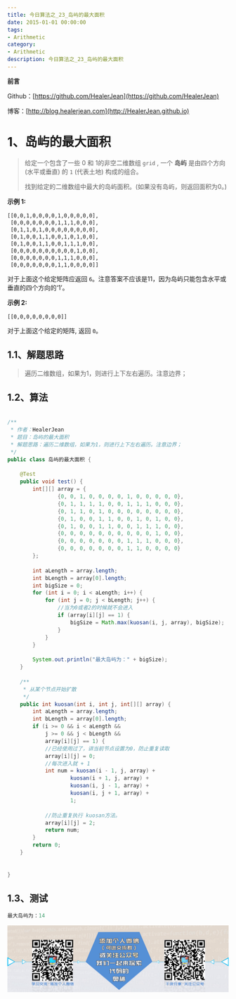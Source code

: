 ```yaml
---
title: 今日算法之_23_岛屿的最大面积
date: 2015-01-01 00:00:00
tags: 
- Arithmetic
category: 
- Arithmetic
description: 今日算法之_23_岛屿的最大面积
---
```


**前言**     

 Github：[https://github.com/HealerJean](https://github.com/HealerJean)         

 博客：[http://blog.healerjean.com](http://HealerJean.github.io)          



# 1、岛屿的最大面积
> 给定一个包含了一些 0 和 1的非空二维数组 `grid` , 一个 **岛屿** 是由四个方向 (水平或垂直) 的 `1` (代表土地) 构成的组合。     
>
> 找到给定的二维数组中最大的岛屿面积。(如果没有岛屿，则返回面积为0。)



**示例 1:**

```
[[0,0,1,0,0,0,0,1,0,0,0,0,0],
 [0,0,0,0,0,0,0,1,1,1,0,0,0],
 [0,1,1,0,1,0,0,0,0,0,0,0,0],
 [0,1,0,0,1,1,0,0,1,0,1,0,0],
 [0,1,0,0,1,1,0,0,1,1,1,0,0],
 [0,0,0,0,0,0,0,0,0,0,1,0,0],
 [0,0,0,0,0,0,0,1,1,1,0,0,0],
 [0,0,0,0,0,0,0,1,1,0,0,0,0]]
```

对于上面这个给定矩阵应返回 `6`。注意答案不应该是11，因为岛屿只能包含水平或垂直的四个方向的‘1’。     



**示例 2:**

```
[[0,0,0,0,0,0,0,0]]
```

对于上面这个给定的矩阵, 返回 `0`。  





## 1.1、解题思路 

> 遍历二维数组，如果为1，则进行上下左右遍历。注意边界；

## 1.2、算法

```java

/**
 * 作者：HealerJean
 * 题目：岛屿的最大面积
 * 解题思路：遍历二维数组，如果为1，则进行上下左右遍历。注意边界；
 */
public class 岛屿的最大面积 {

    @Test
    public void test() {
        int[][] array = {
                {0, 0, 1, 0, 0, 0, 0, 1, 0, 0, 0, 0, 0},
                {0, 1, 1, 1, 1, 0, 0, 1, 1, 1, 0, 0, 0},
                {0, 1, 1, 0, 1, 0, 0, 0, 0, 0, 0, 0, 0},
                {0, 1, 0, 0, 1, 1, 0, 0, 1, 0, 1, 0, 0},
                {0, 1, 0, 0, 1, 1, 0, 0, 1, 1, 1, 0, 0},
                {0, 0, 0, 0, 0, 0, 0, 0, 0, 0, 1, 0, 0},
                {0, 0, 0, 0, 0, 0, 0, 1, 1, 1, 0, 0, 0},
                {0, 0, 0, 0, 0, 0, 0, 1, 1, 0, 0, 0, 0}
        };

        int aLength = array.length;
        int bLength = array[0].length;
        int bigSize = 0;
        for (int i = 0; i < aLength; i++) {
            for (int j = 0; j < bLength; j++) {
                //当为0或者2的时候就不会进入
                if (array[i][j] == 1) {
                    bigSize = Math.max(kuosan(i, j, array), bigSize);
                }
            }
        }

        System.out.println("最大岛屿为：" + bigSize);
    }

    /**
     * 从某个节点开始扩散
     */
    public int kuosan(int i, int j, int[][] array) {
        int aLength = array.length;
        int bLength = array[0].length;
        if (i >= 0 && i < aLength &&
            j >= 0 && j < bLength &&
            array[i][j] == 1) {
            //已经使用过了，讲当前节点设置为0，防止重复读取
            array[i][j] = 0;
            //每次进入就 + 1
            int num = kuosan(i - 1, j, array) +
                    kuosan(i + 1, j, array) +
                    kuosan(i, j - 1, array) +
                    kuosan(i, j + 1, array) +
                    1;

            //防止重复执行 kuosan方法。
            array[i][j] = 2;
            return num;
        }
        return 0;
    }


}

```




## 1.3、测试 

```java
最大岛屿为：14
```



![ContactAuthor](https://raw.githubusercontent.com/HealerJean/HealerJean.github.io/master/assets/img/artical_bottom.jpg)



<link rel="stylesheet" href="https://unpkg.com/gitalk/dist/gitalk.css">

<script src="https://unpkg.com/gitalk@latest/dist/gitalk.min.js"></script> 
<div id="gitalk-container"></div>    
 <script type="text/javascript">
    var gitalk = new Gitalk({
		clientID: `1d164cd85549874d0e3a`,
		clientSecret: `527c3d223d1e6608953e835b547061037d140355`,
		repo: `HealerJean.github.io`,
		owner: 'HealerJean',
		admin: ['HealerJean'],
		id: 'AAAAAAAAAAAAAAA',
    });
    gitalk.render('gitalk-container');
</script> 
